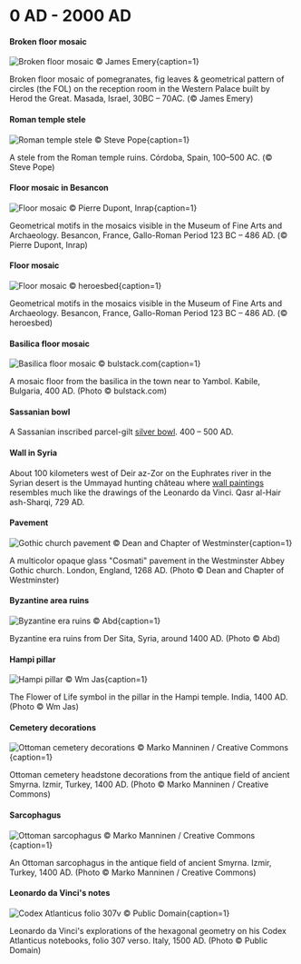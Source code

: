 # 0 AD - 2000 AD

<!-- nopb -->

#### Broken floor mosaic

![Broken floor mosaic © James Emery](./media/mosaic-masada.png){caption=1}

Broken floor mosaic of pomegranates, fig leaves & geometrical pattern of circles (the FOL) on the reception room in the Western Palace built by Herod the Great. Masada, Israel, 30BC – 70AC. (© James Emery)

<!-- endnopb -->
<!-- nopb -->

#### Roman temple stele

![Roman temple stele © Steve Pope](./media/temple-stele.png){caption=1}

A stele from the Roman temple ruins. Córdoba, Spain, 100–500 AC. (© Steve Pope)

<!-- endnopb -->
<!-- nopb -->

#### Floor mosaic in Besancon

![Floor mosaic © Pierre Dupont, Inrap](./media/mosaic-besancon.jpg){caption=1}

Geometrical motifs in the mosaics visible in the Museum of Fine Arts and Archaeology. Besancon, France, Gallo-Roman Period 123 BC – 486 AD. (© Pierre Dupont, Inrap)

<!-- endnopb -->
<!-- nopb -->

#### Floor mosaic

![Floor mosaic © heroesbed](./media/mosaic-besancon2.jpg){caption=1}

Geometrical motifs in the mosaics visible in the Museum of Fine Arts and Archaeology. Besancon, France, Gallo-Roman Period 123 BC – 486 AD. (© heroesbed)

<!-- endnopb -->
<!-- nopb -->

#### Basilica floor mosaic

![Basilica floor mosaic © bulstack.com](./media/mosaic-kabile.jpg){caption=1}

A mosaic floor from the basilica in the town near to Yambol. Kabile, Bulgaria, 400 AD. (Photo © bulstack.com)

<!-- endnopb -->
<!-- nopb -->

#### Sassanian bowl

A Sassanian inscribed parcel-gilt [silver bowl](http://www.christies.com/lotfinder/LargeImage.aspx?image=http://www.christies.com/lotfinderimages/d48895/d4889595x.jpg). 400 – 500 AD.

<!-- endnopb -->
<!-- nopb -->

#### Wall in Syria

About 100 kilometers west of Deir az-Zor on the Euphrates river in the Syrian desert is the Ummayad hunting château where [wall paintings](https://www.flickr.com/photos/7283893@N05/5230474741/in/faves-48694711@N03/) resembles much like the drawings of the Leonardo da Vinci. Qasr al-Hair ash-Sharqi, 729 AD.

<!-- endnopb -->
<!-- nopb -->

#### Pavement

![Gothic church pavement © Dean and Chapter of Westminster](./media/church-pavement.jpg){caption=1}

A multicolor opaque glass "Cosmati" pavement in the Westminster Abbey Gothic church. London, England, 1268 AD. (Photo © Dean and Chapter of Westminster)

<!-- endnopb -->
<!-- nopb -->

#### Byzantine area ruins

![Byzantine era ruins © Abd](./media/syria-der-sita.jpg){caption=1}

Byzantine era ruins from Der Sita, Syria, around 1400 AD. (Photo © Abd)

<!-- endnopb -->
<!-- nopb -->

#### Hampi pillar

![Hampi pillar © Wm Jas](./media/hampi-pillar.png){caption=1}

The Flower of Life symbol in the pillar in the Hampi temple. India, 1400 AD. (Photo © Wm Jas)

<!-- endnopb -->
<!-- nopb -->

#### Cemetery decorations

![Ottoman cemetery decorations © Marko Manninen / Creative Commons](./media/ottoman-cemetery.png){caption=1}

Ottoman cemetery headstone decorations from the antique field of ancient Smyrna. Izmir, Turkey, 1400 AD. (Photo © Marko Manninen / Creative Commons)

<!-- endnopb -->
<!-- nopb -->

#### Sarcophagus

![Ottoman sarcophagus © Marko Manninen / Creative Commons](./media/ottoman-sargofagus.png){caption=1}

An Ottoman sarcophagus in the antique field of ancient Smyrna. Izmir, Turkey, 1400 AD. (Photo © Marko Manninen / Creative Commons)

<!-- endnopb -->
<!-- nopb -->

#### Leonardo da Vinci's notes

![Codex Atlanticus folio 307v © Public Domain](./media/da-vinci-notes.jpg){caption=1}

Leonardo da Vinci's explorations of the hexagonal geometry on his Codex Atlanticus notebooks, folio 307 verso. Italy, 1500 AD. (Photo © Public Domain)

<!-- endnopb -->
